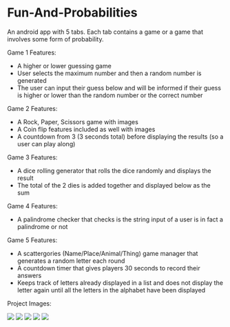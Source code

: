 # Fun-And-Probabilities
An android app with 5 tabs. Each tab contains a game or a game that involves some form of probability. 

Game 1 Features:
- A higher or lower guessing game
- User selects the maximum number and then a random number is generated
- The user can input their guess below and will be informed if their guess is higher or lower than the random number or the correct number

Game 2 Features:
- A Rock, Paper, Scissors game with images
- A Coin flip features included as well with images 
- A countdown from 3 (3 seconds total) before displaying the results (so a user can play along)

Game 3 Features:
- A dice rolling generator that rolls the dice randomly and displays the result
- The total of the 2 dies is added together and displayed below as the sum

Game 4 Features:
- A palindrome checker that checks is the string input of a user is in fact a palindrome or not

Game 5 Features:
- A scattergories (Name/Place/Animal/Thing) game manager that generates a random letter each round
- A countdown timer that gives players 30 seconds to record their answers
- Keeps track of letters already displayed in a list and does not display the letter again until all the letters in the alphabet have been displayed 


Project Images:

<img src="Images/1.png">
<img src="Images/2.png">
<img src="Images/3.png">
<img src="Images/4.png">
<img src="Images/5.png">
